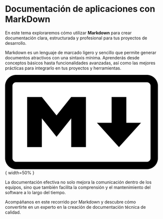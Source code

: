 # Documentación de aplicaciones con MarkDown

En este tema exploraremos cómo utilizar **Markdown** para crear documentación clara, estructurada y profesional para tus proyectos de desarrollo. 

Markdown es un lenguaje de marcado ligero y sencillo que permite generar documentos atractivos con una sintaxis mínima. Aprenderás desde conceptos básicos hasta funcionalidades avanzadas, así como las mejores prácticas para integrarlo en tus proyectos y herramientas.

![MarkDown](./img/logoMarkdown.png){ width=50% }

La documentación efectiva no solo mejora la comunicación dentro de los equipos, sino que también facilita la comprensión y el mantenimiento del software a lo largo del tiempo. 

Acompáñanos en este recorrido por Markdown y descubre cómo convertirte en un experto en la creación de documentación técnica de calidad.
